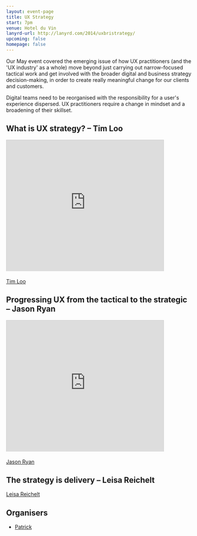 ```yaml
---
layout: event-page
title: UX Strategy
start: 7pm
venue: Hotel du Vin
lanyrd-url: http://lanyrd.com/2014/uxbristrategy/
upcoming: false
homepage: false
---
```


Our May event covered the emerging issue of how UX practitioners (and the 'UX industry' as a whole) move beyond just carrying out narrow-focused tactical work and get involved with the broader digital and business strategy decision-making, in order to create really meaningful change for our clients and customers.

Digital teams need to be reorganised with the responsibility for a user's experience dispersed. UX practitioners require a change in mindset and a broadening of their skillset.

## What is UX strategy? – Tim Loo

<div class="embed-container vga"><iframe src="http://www.slideshare.net/slideshow/embed_code/34665271" width="427" height="356" frameborder="0" marginwidth="0" marginheight="0" scrolling="no" style="border:1px solid #CCC; border-width:1px 1px 0; margin-bottom:5px; max-width: 100%;" allowfullscreen> </iframe></div>

[Tim Loo](http://www.twitter.com/timothyloo)

## Progressing UX from the tactical to the strategic – Jason Ryan

<div class="embed-container vga"><iframe src="http://www.slideshare.net/slideshow/embed_code/34659836" width="427" height="356" frameborder="0" marginwidth="0" marginheight="0" scrolling="no" style="border:1px solid #CCC; border-width:1px 1px 0; margin-bottom:5px; max-width: 100%;" allowfullscreen> </iframe></div>

[Jason Ryan](http://www.twitter.com/jasonryan)

## The strategy is delivery – Leisa Reichelt

<div class="embed-container vga"><script async class="speakerdeck-embed" data-id="fb6aed80bd97013111d576b6210235ec" data-ratio="1.41436464088398" src="//speakerdeck.com/assets/embed.js"></script></div>

[Leisa Reichelt](http://www.twitter.com/leisa)

## Organisers

- <a href="http://uxbrighton.org.uk/about/#patrick">Patrick</a>
